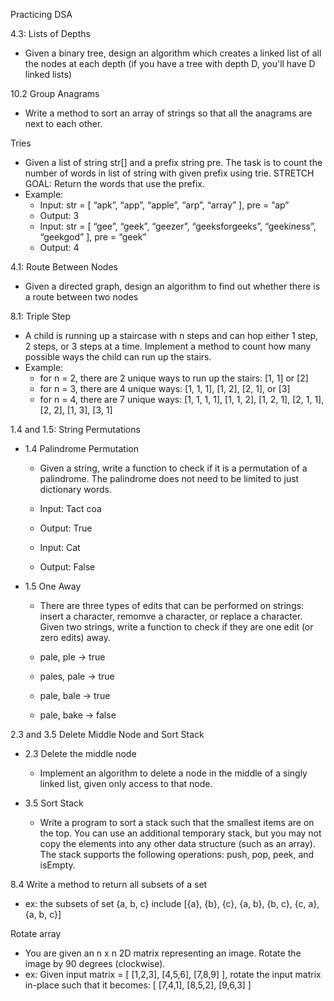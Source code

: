 Practicing DSA

4.3: Lists of Depths
  - Given a binary tree, design an algorithm which creates a linked list of all the nodes at each depth (if you have a tree with depth D, you'll have D linked lists)

10.2 Group Anagrams
  - Write a method to sort an array of strings so that all the anagrams are next to each other.

Tries
  - Given a list of string str[] and a prefix string pre. The task is to count the number of words in list of string with given prefix using trie. STRETCH GOAL: Return the words that use the prefix.
  - Example:
    - Input: str = [ “apk”, “app”, “apple”, “arp”, “array” ], pre = “ap”
    - Output: 3
    - Input: str = [ “gee”, “geek”, “geezer”, “geeksforgeeks”, “geekiness”, “geekgod” ], pre = “geek”
    - Output: 4

4.1: Route Between Nodes
  - Given a directed graph, design an algorithm to find out whether there is a route between two nodes

8.1: Triple Step
  - A child is running up a staircase with n steps and can hop either 1 step, 2 steps, or 3 steps at a time. Implement a method to count how many possible ways the child can run up the stairs.
  - Example:
    - for n = 2, there are 2 unique ways to run up the stairs: [1, 1] or [2]
    - for n = 3, there are 4 unique ways:  [1, 1, 1], [1, 2], [2, 1], or [3]
    - for n = 4, there are 7 unique ways: [1, 1, 1, 1], [1, 1, 2], [1, 2, 1], [2, 1, 1], [2, 2], [1, 3], [3, 1]

1.4 and 1.5: String Permutations
  - 1.4 Palindrome Permutation
    - Given a string, write a function to check if it is a permutation of a palindrome.  The palindrome does not need to be limited to just dictionary words.

    - Input: Tact coa
    - Output: True
    - Input: Cat
    - Output: False

  - 1.5 One Away
    - There are three types of edits that can be performed on strings: insert a character, remomve a character, or replace a character. Given two strings, write a function to check if they are one edit (or zero edits) away.

    - pale, ple -> true
    - pales, pale -> true
    - pale, bale -> true
    - pale, bake ->  false

2.3 and 3.5 Delete Middle Node and Sort Stack
  - 2.3 Delete the middle node
    - Implement an algorithm to delete a node in the middle of a singly linked list, given only access to that node.

  - 3.5 Sort Stack
    - Write a program to sort a stack such that the smallest items are on the top. You can use an additional temporary stack, but you may not copy the elements into any other data structure (such as an array). The stack supports the following operations: push, pop, peek, and isEmpty.

8.4 Write a method to return all subsets of a set
  - ex: the subsets of set {a, b, c} include [{a}, {b}, {c}, {a, b}, {b, c}, {c, a}, {a, b, c}]

Rotate array
  - You are given an n x n 2D matrix representing an image. Rotate the image by 90 degrees (clockwise).
  - ex: Given input matrix =
  [
    [1,2,3],
    [4,5,6],
    [7,8,9]
    ],
    rotate the input matrix in-place such that it becomes:
    [
      [7,4,1],
      [8,5,2],
      [9,6,3]
    ]
